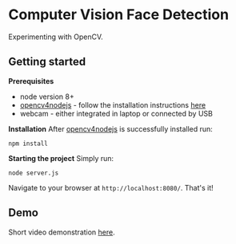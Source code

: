 # Computer Vision Face Detection

Experimenting with OpenCV.

## Getting started
**Prerequisites**

- node version 8+
- [opencv4nodejs](https://github.com/justadudewhohacks/opencv4nodejs) - follow the installation instructions [here](https://www.npmjs.com/package/opencv4nodejs#how-to-install)
- webcam - either integrated in laptop or connected by USB


**Installation**
After [opencv4nodejs](https://github.com/justadudewhohacks/opencv4nodejs) is successfully installed run:
```
npm install
```

**Starting the project**
Simply run:
```
node server.js
```
Navigate to your browser at ```http://localhost:8080/```.
That's it!

## Demo
Short video demonstration [here](https://www.youtube.com/watch?v=tA90L9UOFSg).
